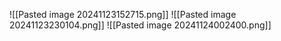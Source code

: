 ![[Pasted image 20241123152715.png]]
![[Pasted image 20241123230104.png]]
![[Pasted image 20241124002400.png]]


